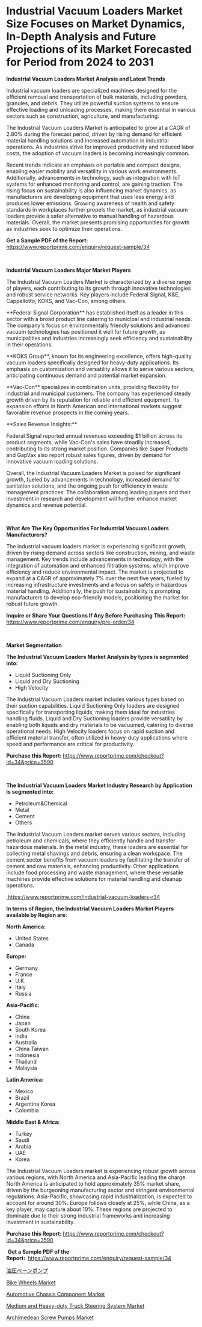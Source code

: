 <p><h1>Industrial Vacuum Loaders Market Size Focuses on Market Dynamics, In-Depth Analysis and Future Projections of its Market Forecasted for Period from 2024 to 2031</h1></p><p><strong>Industrial Vacuum Loaders Market Analysis and Latest Trends</strong></p>
<p><p>Industrial vacuum loaders are specialized machines designed for the efficient removal and transportation of bulk materials, including powders, granules, and debris. They utilize powerful suction systems to ensure effective loading and unloading processes, making them essential in various sectors such as construction, agriculture, and manufacturing.</p><p>The Industrial Vacuum Loaders Market is anticipated to grow at a CAGR of 2.80% during the forecast period, driven by rising demand for efficient material handling solutions and increased automation in industrial operations. As industries strive for improved productivity and reduced labor costs, the adoption of vacuum loaders is becoming increasingly common. </p><p>Recent trends indicate an emphasis on portable and compact designs, enabling easier mobility and versatility in various work environments. Additionally, advancements in technology, such as integration with IoT systems for enhanced monitoring and control, are gaining traction. The rising focus on sustainability is also influencing market dynamics, as manufacturers are developing equipment that uses less energy and produces lower emissions. Growing awareness of health and safety standards in workplaces further propels the market, as industrial vacuum loaders provide a safer alternative to manual handling of hazardous materials. Overall, the market presents promising opportunities for growth as industries seek to optimize their operations.</p></p>
<p><strong>Get a Sample PDF of the Report:&nbsp;</strong> <a href="https://www.reportprime.com/enquiry/request-sample/34">https://www.reportprime.com/enquiry/request-sample/34</a></p>
<p>&nbsp;</p>
<p><strong>Industrial Vacuum Loaders Major Market Players</strong></p>
<p><p>The Industrial Vacuum Loaders Market is characterized by a diverse range of players, each contributing to its growth through innovative technologies and robust service networks. Key players include Federal Signal, K&E, Cappellotto, KOKS, and Vac-Con, among others.</p><p>**Federal Signal Corporation** has established itself as a leader in this sector with a broad product line catering to municipal and industrial needs. The company's focus on environmentally friendly solutions and advanced vacuum technologies has positioned it well for future growth, as municipalities and industries increasingly seek efficiency and sustainability in their operations.</p><p>**KOKS Group**, known for its engineering excellence, offers high-quality vacuum loaders specifically designed for heavy-duty applications. Its emphasis on customization and versatility allows it to serve various sectors, anticipating continuous demand and potential market expansion.</p><p>**Vac-Con** specializes in combination units, providing flexibility for industrial and municipal customers. The company has experienced steady growth driven by its reputation for reliable and efficient equipment. Its expansion efforts in North American and international markets suggest favorable revenue prospects in the coming years.</p><p>**Sales Revenue Insights:** </p><p>Federal Signal reported annual revenues exceeding $1 billion across its product segments, while Vac-Con's sales have steadily increased, contributing to its strong market position. Companies like Super Products and GapVax also report robust sales figures, driven by demand for innovative vacuum loading solutions.</p><p>Overall, the Industrial Vacuum Loaders Market is poised for significant growth, fueled by advancements in technology, increased demand for sanitation solutions, and the ongoing push for efficiency in waste management practices. The collaboration among leading players and their investment in research and development will further enhance market dynamics and revenue potential.</p></p>
<p>&nbsp;</p>
<p><strong>What Are The Key Opportunities For Industrial Vacuum Loaders Manufacturers?</strong></p>
<p><p>The industrial vacuum loaders market is experiencing significant growth, driven by rising demand across sectors like construction, mining, and waste management. Key trends include advancements in technology, with the integration of automation and enhanced filtration systems, which improve efficiency and reduce environmental impact. The market is projected to expand at a CAGR of approximately 7% over the next five years, fueled by increasing infrastructure investments and a focus on safety in hazardous material handling. Additionally, the push for sustainability is prompting manufacturers to develop eco-friendly models, positioning the market for robust future growth.</p></p>
<p><strong>Inquire or Share Your Questions If Any Before Purchasing This Report:</strong> <a href="https://www.reportprime.com/enquiry/pre-order/34">https://www.reportprime.com/enquiry/pre-order/34</a></p>
<p>&nbsp;</p>
<p><strong>Market Segmentation</strong></p>
<p><strong>The Industrial Vacuum Loaders Market Analysis by types is segmented into:</strong></p>
<p><ul><li>Liquid Suctioning Only</li><li>Liquid and Dry Suctioning</li><li>High Velocity</li></ul></p>
<p><p>The Industrial Vacuum Loaders market includes various types based on their suction capabilities. Liquid Suctioning Only loaders are designed specifically for transporting liquids, making them ideal for industries handling fluids. Liquid and Dry Suctioning loaders provide versatility by enabling both liquids and dry materials to be vacuumed, catering to diverse operational needs. High Velocity loaders focus on rapid suction and efficient material transfer, often utilized in heavy-duty applications where speed and performance are critical for productivity.</p></p>
<p><strong>Purchase this Report:&nbsp;</strong><a href="https://www.reportprime.com/checkout?id=34&price=3590">https://www.reportprime.com/checkout?id=34&price=3590</a></p>
<p>&nbsp;</p>
<p><strong>The Industrial Vacuum Loaders Market Industry Research by Application is segmented into:</strong></p>
<p><ul><li>Petroleum&Chemical</li><li>Metal</li><li>Cement</li><li>Others</li></ul></p>
<p><p>The Industrial Vacuum Loaders market serves various sectors, including petroleum and chemicals, where they efficiently handle and transfer hazardous materials. In the metal industry, these loaders are essential for collecting metal shavings and debris, ensuring a clean workspace. The cement sector benefits from vacuum loaders by facilitating the transfer of cement and raw materials, enhancing productivity. Other applications include food processing and waste management, where these versatile machines provide effective solutions for material handling and cleanup operations.</p></p>
<p><a href="https://www.reportprime.com/industrial-vacuum-loaders-r34">&nbsp;https://www.reportprime.com/industrial-vacuum-loaders-r34</a></p>
<p><strong>In terms of Region, the Industrial Vacuum Loaders Market Players available by Region are:</strong></p>
<p>
    <p> <strong> North America: </strong>
        <ul>
            <li>United States</li>
            <li>Canada</li>
        </ul>
        </p> 
    <p> <strong> Europe: </strong>
        <ul>
            <li>Germany</li>
            <li>France</li>
            <li>U.K.</li>
            <li>Italy</li>
            <li>Russia</li>
        </ul>
        </p> 
    <p> <strong> Asia-Pacific: </strong>
        <ul>
            <li>China</li>
            <li>Japan</li>
            <li>South Korea</li>
            <li>India</li>
            <li>Australia</li>
            <li>China Taiwan</li>
            <li>Indonesia</li>
            <li>Thailand</li>
            <li>Malaysia</li>
        </ul>
        </p> 
    <p> <strong> Latin America: </strong>
        <ul>
            <li>Mexico</li>
            <li>Brazil</li>
            <li>Argentina Korea</li>
            <li>Colombia</li>
        </ul>
        </p> 
    <p> <strong> Middle East & Africa: </strong>
        <ul>
            <li>Turkey</li>
            <li>Saudi</li>
            <li>Arabia</li>
            <li>UAE</li>
            <li>Korea</li>
        </ul>
    </p>
    </p>
<p><p>The Industrial Vacuum Loaders market is experiencing robust growth across various regions, with North America and Asia-Pacific leading the charge. North America is anticipated to hold approximately 35% market share, driven by the burgeoning manufacturing sector and stringent environmental regulations. Asia-Pacific, showcasing rapid industrialization, is expected to account for around 30%. Europe follows closely at 25%, while China, as a key player, may capture about 10%. These regions are projected to dominate due to their strong industrial frameworks and increasing investment in sustainability.</p></p>
<p><strong>Purchase this Report: </strong><a href="https://www.reportprime.com/checkout?id=34&price=3590">https://www.reportprime.com/checkout?id=34&price=3590</a></p>
<p>&nbsp;<strong>Get a Sample PDF of the Report:&nbsp;&nbsp;</strong><a href="https://www.reportprime.com/enquiry/request-sample/34">https://www.reportprime.com/enquiry/request-sample/34</a></p>
<p><strong></strong></p>
<p><p><a href="https://medium.com/@lavonnedefsmc/%E6%AC%A1%E3%81%AE%E6%96%87%E7%AB%A0%E3%82%92%E6%97%A5%E6%9C%AC%E8%AA%9E%E3%81%AB%E7%BF%BB%E8%A8%B3%E3%81%97%E3%81%BE%E3%81%99-%E4%B8%96%E7%95%8C%E3%81%AE%E6%B2%B9%E5%9C%A7%E3%83%99%E3%83%BC%E3%83%B3%E3%83%9D%E3%83%B3%E3%83%97%E5%B8%82%E5%A0%B4%E3%81%AE%E3%83%8A%E3%83%93%E3%82%B2%E3%83%BC%E3%83%88-%E3%83%88%E3%83%AC%E3%83%B3%E3%83%89-%E4%BA%88%E6%B8%AC-%E3%81%8A%E3%82%88%E3%81%B3%E5%BD%B1%E9%9F%BF%E5%88%86%E6%9E%90-2024%E5%B9%B4-2031%E5%B9%B4-149%E3%83%9A%E3%83%BC%E3%82%B8%E3%81%A7%E3%82%AB%E3%83%90%E3%83%BC%E3%81%95%E3%82%8C%E3%81%A6%E3%81%84%E3%81%BE%E3%81%99-0bf3bb7ad1ab">油圧ベーンポンプ</a></p><p><a href="https://github.com/guneycigdem35/Market-Research-Report-List-4/blob/main/bike-wheels-market.md">Bike Wheels Market</a></p><p><a href="https://issuu.com/reportprime-2/docs/automotive-chassis-component-market_c16bbafaf93402">Automotive Chassis Component Market</a></p><p><a href="https://github.com/mabutironaldo/Market-Research-Report-List-6/blob/main/medium-and-heavy-duty-truck-steering-system-market.md">Medium and Heavy-duty Truck Steering System Market</a></p><p><a href="https://medium.com/@watsonfeest2023/archimedean-screw-pumps-market-industry-trends-and-forecast-for-period-from-2024-to-2031-562c0de7da6b">Archimedean Screw Pumps Market</a></p></p>